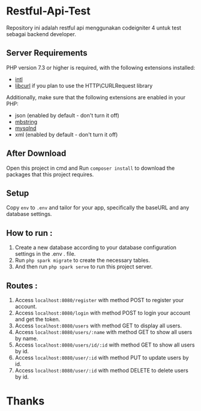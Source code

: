 # Restful-Api-Test
Repository ini adalah restful api menggunakan codeigniter 4 untuk test sebagai backend developer.

## Server Requirements

PHP version 7.3 or higher is required, with the following extensions installed:

- [intl](http://php.net/manual/en/intl.requirements.php)
- [libcurl](http://php.net/manual/en/curl.requirements.php) if you plan to use the HTTP\CURLRequest library

Additionally, make sure that the following extensions are enabled in your PHP:

- json (enabled by default - don't turn it off)
- [mbstring](http://php.net/manual/en/mbstring.installation.php)
- [mysqlnd](http://php.net/manual/en/mysqlnd.install.php)
- xml (enabled by default - don't turn it off)

## After Download

Open this project in cmd and Run `composer install` to download the packages that this project requires.

## Setup

Copy `env` to `.env` and tailor for your app, specifically the baseURL
and any database settings.

## How to run :

1. Create a new database according to your database configuration settings in the .env . file.
2. Run `php spark migrate` to create the necessary tables.
3. And then run `php spark serve` to run this project server.

## Routes :

1. Access `localhost:8080/register` with method POST to register your account.
2. Access `localhost:8080/login` with method POST to login your account and get the token.
3. Access `localhost:8080/users` with method GET to display all users.
4. Access `localhost:8080/users/:name` with method GET to show all users by name.
5. Access `localhost:8080/users/id/:id` with method GET to show all users by id.
6. Access `localhost:8080/user/:id` with method PUT to update users by id.
6. Access `localhost:8080/user/:id` with method DELETE to delete users by id.


# Thanks
